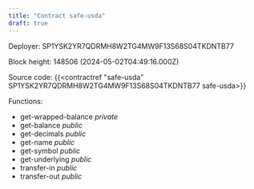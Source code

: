 ```yaml
---
title: "Contract safe-usda"
draft: true
---
```

Deployer: SP1YSK2YR7QDRMH8W2TG4MW9F13S68S04TKDNTB77


 



Block height: 148506 (2024-05-02T04:49:16.000Z)

Source code: {{<contractref "safe-usda" SP1YSK2YR7QDRMH8W2TG4MW9F13S68S04TKDNTB77 safe-usda>}}

Functions:

* get-wrapped-balance _private_
* get-balance _public_
* get-decimals _public_
* get-name _public_
* get-symbol _public_
* get-underlying _public_
* transfer-in _public_
* transfer-out _public_
